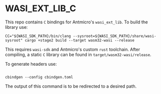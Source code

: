 # WASI_EXT_LIB_C

This repo contains `C` bindings for Antmicro's `wasi_ext_lib`. To build the library use:

```
CC="${WASI_SDK_PATH}/bin/clang --sysroot=${WASI_SDK_PATH}/share/wasi-sysroot" cargo +stage2 build --target wasm32-wasi --release
```

This requires `wasi-sdk` and Antmicro's custom `rust` toolchain. After compiling, a static `C` library can be found in `target/wasm32-wasi/release`.

To generate headers use:
```

cbindgen --config cbindgen.toml
```

The output of this command is to be redirected to a desired path.
